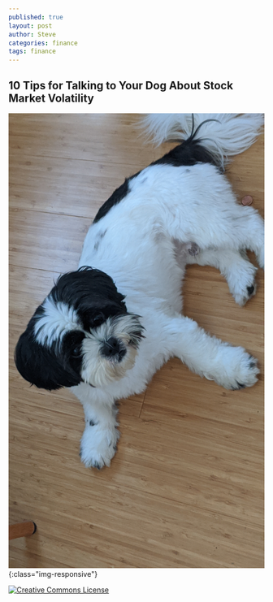 ```yaml
---
published: true
layout: post
author: Steve
categories: finance
tags: finance
---
```

## 10 Tips for Talking to Your Dog About Stock Market Volatility

![Kobe](/img/Kobe.jpg){:class="img-responsive"}

[![Creative Commons License](https://i.creativecommons.org/l/by-nc-nd/3.0/88x31.png)](https://creativecommons.org/licenses/by-nc-nd/3.0/)
